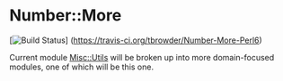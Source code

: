 # Number::More

[![Build Status](https://travis-ci.org/tbrowder/Number-More-Perl6.svg?branch=master)]
  (https://travis-ci.org/tbrowder/Number-More-Perl6)

Current module
[Misc::Utils](https://github/com/tbrowder/Misc-Utils-Perl6) will be
broken up into more domain-focused modules, one of which will be this
one.
